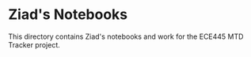 # Ziad's Notebooks

This directory contains Ziad's notebooks and work for the ECE445 MTD Tracker project.